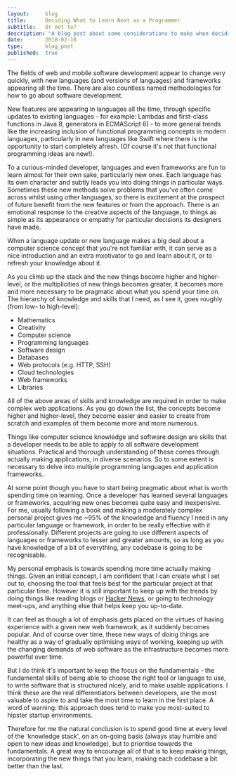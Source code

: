 ```yaml
---
layout:     blog
title:      Deciding What to Learn Next as a Programmer
subtitle:   Or not to?
description: "A blog post about some considerations to make when deciding what to learn next to improve your knowledge or skills as a programmer"
date:       2018-02-16
type:       blog_post
published:  true
---
```



The fields of web and mobile software development appear to change very quickly, with new languages (and versions of
languages) and frameworks appearing all the time. There are also countless named methodologies for how to go
about software development.

New features are appearing in languages all the time, through specific updates to existing
languages - for example: Lambdas and first-class functions in Java 8, generators in ECMAScript 6) - to more general
trends like the increasing inclusion of functional programming concepts in modern languages, particularly in new
languages like Swift where there is the opportunity to start completely afresh. (Of course it's not that
functional programming ideas are new!).

To a curious-minded developer, languages and even frameworks are fun to learn almost for their own sake, particularly new ones.
Each language has its own character and subtly leads you into doing things in particular ways. Sometimes these
new methods solve problems that you've often come across whilst using other languages, so there is excitement at the
prospect of future benefit from the new features or from the approach. There is an emotional response to the creative aspects of the
language, to things as simple as its appearance or empathy for particular decisions its designers have made.

When a language update or new language makes a big deal about a computer science concept that you're not familiar with, it can serve
as a nice introduction and an extra mxotivator to go and learn about it, or to refresh your knowledge about it.

As you climb up the stack and the new things become higher and higher-level, or the multiplicities of new things becomes
greater, it becomes more and more necessary to be pragmatic about what you spend your time on. The hierarchy of knowledge
and skills that I need, as I see it, goes roughly (from low- to high-level):

* Mathematics
* Creativity
* Computer science
* Programming languages
* Software design
* Databases
* Web protocols (e.g. HTTP, SSH)
* Cloud technologies
* Web frameworks
* Libraries

All of the above areas of skills and knowledge are required in order to make complex web applications. As you go down
the list, the concepts become higher and higher-level, they become easier and easier to create from scratch and examples
of them become more and more numerous.

Things like computer science knowledge and software design are skills that a developer needs to be able to apply to all
software development situations. Practical and thorough understanding of these comes through actually making applications,
in diverse scenarios. So to some extent is necessary to delve into multiple programming languages and application
frameworks.

At some point though you have to start being pragmatic about what is worth spending time on learning. Once a developer
has learned several languages or frameworks, acquiring new ones becomes quite easy and inexpensive. For me, usually
following a book and making a moderately complex personal project gives me ~95% of the knowledge and fluency I need in any
 particular language or framework, in order to be really effective with it professionally. Different projects are going to use different aspects
of languages or frameworks to lesser and greater amounts, so as long as you have knowledge of a bit of everything,
any codebase is going to be recognisable.

My personal emphasis is towards spending more time actually making things. Given an initial concept,
I am confident that I can create what I set out to, choosing the tool that feels best for the particular project at that particular time.
However it is still important to keep up with the trends by doing things like reading blogs or [Hacker News](https://news.ycombinator.com), or going
to technology meet-ups, and anything else that helps keep you up-to-date.

It can feel as though a lot of emphasis gets placed on the virtues of having experience with a given new web framework, as
it suddenly becomes popular. And of course over time, these new ways of doing things are healthy as a way of gradually
optimising ways of working, keeping up with the changing demands of web software as the infrastructure becomes more
powerful over time.

But I do think it's important to keep the focus on the fundamentals - the fundamental skills
of being able to choose the right tool or language to use, to write software that is structured nicely, and to make
usable applications. I think these are the real differentiators between developers, are the most valuable to aspire to and take the most time to learn
in the first place. A word of warning: this approach does tend to make you most-suited to hipster startup environments.

Therefore for me the natural conclusion is to spend good time at every level of the 'knowledge stack', on an on-going basis
(always stay humble and open to new ideas and knowledge), but to prioritise towards the fundamentals. A great way
to encourage all of that is to keep making things, incorporating the new things that you learn, making each codebase
a bit better than the last.